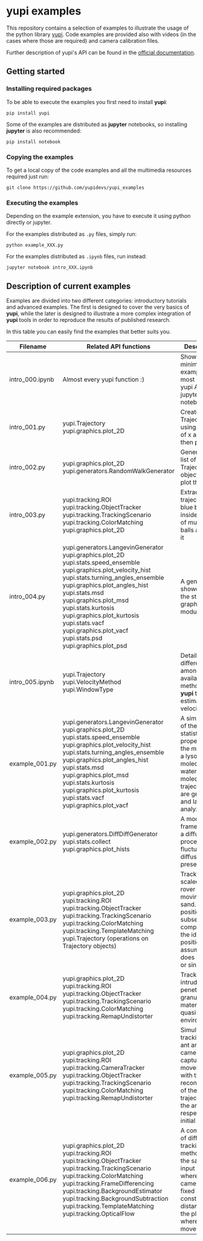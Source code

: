 # **yupi** examples

This repository contains a selection of examples to illustrate the usage of the python library [yupi](https://github.com/yupidevs/yupi).  Code examples are provided also with videos (in the cases where those are required) and camera calibration files.

Further description of yupi's API can be found in the [official documentation](https://yupi.readthedocs.io/en/latest/).

## Getting started


### Installing required packages

To be able to execute the examples you first need to install **yupi**:

```shell
pip install yupi
```

Some of the examples are distributed as **jupyter** notebooks, so installing **jupyter** is also recommended:

```shell
pip install notebook
```

### Copying the examples

To get a local copy of the code examples and all the multimedia resources required just run:

```shell
git clone https://github.com/yupidevs/yupi_examples
```

### Executing the examples

Depending on the example extension, you have to execute it using python directly or jupyter.

For the examples distributed as `.py` files, simply run:

```shell
python example_XXX.py
```

For the examples distributed as `.ipynb` files, run instead:

```shell
jupyter notebook intro_XXX.ipynb
```

## Description of current examples

Examples are divided into two different categories: introductory tutorials and advanced examples. The first is designed to cover the very basics of **yupi**, while the later is designed to illustrate a more complex integration of **yupi** tools in order to reproduce the results of published research.

In this table you can easily find the examples that better suits you.

| Filename        | Related API functions                                                   | Description                                                         |
| --------------- | ----------------------------------------------------------------------- | ------------------------------------------------------------------- |
| intro_000.ipynb    | Almost every yupi function :)                                    | Showcases minimal examples of most of the yupi APIs in a jupyter notebook   |
| intro_001.py    | yupi.Trajectory <br> yupi.graphics.plot_2D                              | Creates a Trajectory using arrays of x and y, then plot it          |
| intro_002.py    | yupi.graphics.plot_2D <br> yupi.generators.RandomWalkGenerator          | Generates a list of Trajectory objects and plot them all            |
| intro_003.py    | yupi.tracking.ROI<br> yupi.tracking.ObjectTracker<br> yupi.tracking.TrackingScenario<br> yupi.tracking.ColorMatching <br> yupi.graphics.plot_2D | Extracts the trajectory of a blue ball inside a video of multiple balls and plots it |
| intro_004.py  |  yupi.generators.LangevinGenerator <br> yupi.graphics.plot_2D <br> yupi.stats.speed_ensemble <br> yupi.graphics.plot_velocity_hist <br> yupi.stats.turning_angles_ensemble <br> yupi.graphics.plot_angles_hist <br> yupi.stats.msd  <br> yupi.graphics.plot_msd  <br> yupi.stats.kurtosis <br> yupi.graphics.plot_kurtosis <br> yupi.stats.vacf <br> yupi.graphics.plot_vacf <br> yupi.stats.psd <br> yupi.graphics.plot_psd  |  A general showcase of the stats and graphics modules.   |
| intro_005.ipynb    | yupi.Trajectory  <br> yupi.VelocityMethod  <br> yupi.WindowType    | Details the differences among the available methods in **yupi** to estimate velocity  |
| example_001.py  |  yupi.generators.LangevinGenerator <br> yupi.graphics.plot_2D <br> yupi.stats.speed_ensemble <br> yupi.graphics.plot_velocity_hist <br> yupi.stats.turning_angles_ensemble <br> yupi.graphics.plot_angles_hist <br> yupi.stats.msd  <br> yupi.graphics.plot_msd  <br> yupi.stats.kurtosis <br> yupi.graphics.plot_kurtosis <br> yupi.stats.vacf <br> yupi.graphics.plot_vacf |  A simulation of the statistical properties for the motion of a lysozyme molecule in water. Several molecule trajectories are generated and later analyzed.   |
| example_002.py  |  yupi.generators.DiffDiffGenerator <br> yupi.stats.collect <br> yupi.graphics.plot_hists |  A model framework of a diffusion process with fluctuating diffusivity is presented.  |
| example_003.py  |  yupi.graphics.plot_2D <br> yupi.tracking.ROI <br> yupi.tracking.ObjectTracker <br> yupi.tracking.TrackingScenario <br> yupi.tracking.ColorMatching  <br> yupi.tracking.TemplateMatching <br> yupi.Trajectory (operations on Trajectory objects) |  Tracking a scaled-size rover wheel moving over sand. The position is subsequently compared to the ideal position assuming it does not slip or sink.  |
| example_004.py  |  yupi.graphics.plot_2D <br> yupi.tracking.ROI <br> yupi.tracking.ObjectTracker <br> yupi.tracking.TrackingScenario <br> yupi.tracking.ColorMatching  <br> yupi.tracking.RemapUndistorter  |  Tracking an intruder while penetrating a granular material in a quasi 2D enviroment.  |
| example_005.py  |  yupi.graphics.plot_2D <br> yupi.tracking.ROI <br> yupi.tracking.CameraTracker <br> yupi.tracking.ObjectTracker <br> yupi.tracking.TrackingScenario <br> yupi.tracking.ColorMatching  <br> yupi.tracking.RemapUndistorter  |  Simultaneous tracking of an ant and the camera capturing its movement with the reconstruction of the trajectory of the ant respect its initial position.  |
| example_006.py  |  yupi.graphics.plot_2D <br> yupi.tracking.ROI <br> yupi.tracking.ObjectTracker <br> yupi.tracking.TrackingScenario <br> yupi.tracking.ColorMatching <br> yupi.tracking.FrameDifferencing <br> yupi.tracking.BackgroundEstimator  <br> yupi.tracking.BackgroundSubtraction  <br> yupi.tracking.TemplateMatching <br> yupi.tracking.OpticalFlow  |  A comparison of different tracking methods over the same input video where the camera is fixed at a constant distance from the plane where an ant moves.  |